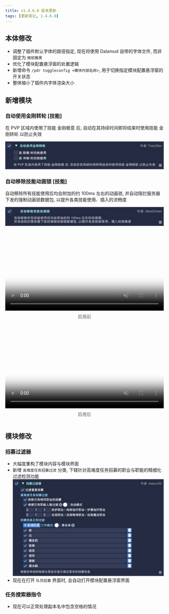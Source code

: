 ```yaml
---
title: v1.4.6.0 版本更新
tags: [更新笔记, 1.4.6.0]
---
```


## 本体修改

- 调整了插件默认字体的路径指定, 现在将使用 Dalamud 自带的字体文件, 而非固定为 `微软雅黑`
- 优化了模块配置悬浮窗的处置逻辑
- 新增命令 `/pdr toggleconfig <模块内部名称>`, 用于切换指定模块配置悬浮窗的开关状态
- 整体缩小了插件内字体渲染大小

## 新增模块

### 自动使用金刚转轮 [技能]

在 PVP 区域内使用了技能 金刚极意 后, 自动在其持续时间即将结束时使用技能 金刚转轮 以防止失效

![AutoUseEarthsReply](/assets/Changelog/1.4.6.0/AutoUseEarthsReply.png)

### 自动移除技能动画锁 [技能]

自动移除所有技能使用后均会附加的约 100ms 左右的动画锁, 并自动阻拦服务器下发的强制动画锁数据包, 以提升各类技能使用、插入的流畅度

![AutoRemoveAnimationLockPunishment-Config](/assets/Changelog/1.4.6.0/AutoRemoveAnimationLockPunishment-Config.png)

<div style="display: flex; gap: 1rem; flex-wrap: wrap; justify-content: center;">
  <div style="flex: 1 1 48%; min-width: 300px;">
    <video autoplay loop muted playsinline 
           style="width: 100%; max-width: 600px; display: block; margin: 0 auto;"
           poster="/assets/Changelog/1.4.6.0/poster-before.jpg">
      <source src="/assets/Changelog/1.4.6.0/before.mp4" type="video/mp4">
      <a href="/assets/Changelog/1.4.6.0/before.gif"><img src="/assets/Changelog/1.4.6.0/AutoRemoveAnimationLockPunishment-Before.gif" alt="启用前GIF"></a>
    </video>
    <p style="text-align: center; color: #666; margin-top: 0.5rem;">启用前</p>
  </div>

  <div style="flex: 1 1 48%; min-width: 300px;">
    <video autoplay loop muted playsinline 
           style="width: 100%; max-width: 600px; display: block; margin: 0 auto;"
           poster="/assets/Changelog/1.4.6.0/poster-after.jpg">
      <source src="/assets/Changelog/1.4.6.0/after.mp4" type="video/mp4">
      <a href="/assets/Changelog/1.4.6.0/after.gif"><img src="/assets/Changelog/1.4.6.0/AutoRemoveAnimationLockPunishment-After.gif" alt="启用后GIF"></a>
    </video>
    <p style="text-align: center; color: #666; margin-top: 0.5rem;">启用后</p>
  </div>
</div>

## 模块修改

### 招募过滤器

- 大幅度重构了模块内容与模块界面
- 新增 `高难度任务招募过滤` 分类, 下辖针对高难度任务招募的职业与职能的精细化过滤检测功能
![PartyFinderFilter](/assets/Changelog/1.4.6.0/PartyFinderFilter.png)
- 现在在打开 `队员招募` 界面时, 会自动打开模块配置悬浮窗界面

### 任务搜索器指令

- 现在可以正常处理副本名中包含空格的情况